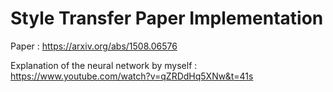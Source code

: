 # Style Transfer Paper Implementation

Paper : https://arxiv.org/abs/1508.06576

Explanation of the neural network by myself : https://www.youtube.com/watch?v=qZRDdHq5XNw&t=41s

